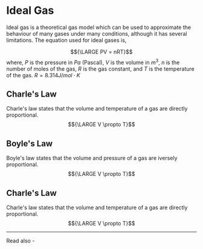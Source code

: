 # Ideal Gas
Ideal gas is a theoretical gas model which can be used to approximate the behaviour of many gases under many conditions, although it has several limitations. The equation used for ideal gases is,

$${\LARGE PV  = nRT}$$
where, *P* is the pressure in *Pa* (Pascal),
*V* is the volume in ${m^3}$,
*n* is the number of moles of the gas,
*R* is the gas constant, and
*T* is the temperature of the gas.
${R = 8.314 J/mol \cdot K}$

## Charle's Law
Charle's law states that the volume and temperature of a gas are directly proportional.
$${\LARGE V \propto T}$$
## Boyle's Law
Boyle's law states that the volume and pressure of a gas are iversely proportional.
$${\LARGE V \propto T}$$
## Charle's Law
Charle's law states that the volume and temperature of a gas are directly proportional.
$${\LARGE V \propto T}$$



---
Read also - 